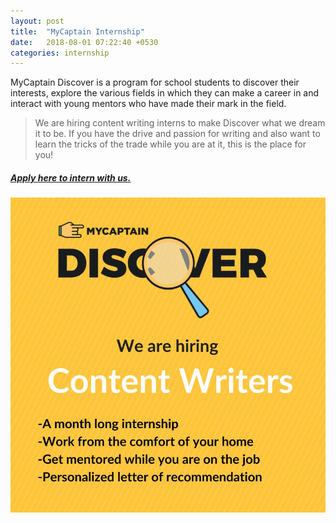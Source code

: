 ```yaml
---
layout: post
title:  "MyCaptain Internship"
date:   2018-08-01 07:22:40 +0530
categories: internship
---
```


MyCaptain Discover is a program for school students to discover their interests, explore the various fields in which they can make a career in and interact with young mentors who have made their mark in the field.


>We are hiring content writing interns to make Discover what we dream it to be.
If you have the drive and passion for writing and also want to learn the tricks of the trade while you are at it, this is the place for you!


##### [Apply here to intern with us.](https://bit.ly/2OzDVHc)


![poster for MyCaptain](/images/captain.jpg)
